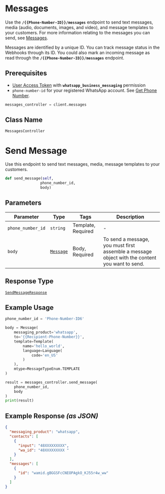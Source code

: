 # Messages

<!-- 
You can use this API to send text messages, media, and message templates to your customers. To send a message, create a **Message** object. Each message is identified by a unique ID. You can also mark an incoming message as read through the `/messages` endpoint. You can track message status with Webhooks by ID. 
-->
Use the **`/{{Phone-Number-ID}}/messages`** endpoint to send text messages, media (audio, documents, images, and video), and message templates to your customers. For more information relating to the messages you can send, see [Messages](#1f4f7644-cc97-40b5-b8e4-c19da268fff1).

Messages are identified by a unique ID. You can track message status in the Webhooks through its ID. You could also mark an incoming message as read through the **`/{{Phone-Number-ID}}/messages`** endpoint.

## Prerequisites

* [User Access Token](https://developers.facebook.com/docs/facebook-login/access-tokens#usertokens) with **`whatsapp_business_messaging`** permission
* `phone-number-id` for your registered WhatsApp account. See [Get Phone Number](#c72d9c17-554d-4ae1-8f9e-b28a94010b28).

```python
messages_controller = client.messages
```

## Class Name

`MessagesController`


# Send Message

Use this endpoint to send text messages, media, message templates to your customers.

```python
def send_message(self,
                phone_number_id,
                body)
```

## Parameters

| Parameter | Type | Tags | Description |
|  --- | --- | --- | --- |
| `phone_number_id` | `string` | Template, Required | - |
| `body` | [`Message`](../../doc/models/message.md) | Body, Required | To send a message, you must first assemble a message object with the content you want to send. |

## Response Type

[`SendMessageResponse`](../../doc/models/send-message-response.md)

## Example Usage

```python
phone_number_id = 'Phone-Number-ID6'

body = Message(
    messaging_product='whatsapp',
    to='{{Recipient-Phone-Number}}',
    template=Template(
        name='hello_world',
        language=Language(
            code='en_US'
        )
    ),
    mtype=MessageTypeEnum.TEMPLATE
)

result = messages_controller.send_message(
    phone_number_id,
    body
)
print(result)
```

## Example Response *(as JSON)*

```json
{
  "messaging_product": "whatsapp",
  "contacts": [
    {
      "input": "48XXXXXXXXX",
      "wa_id": "48XXXXXXXXX "
    }
  ],
  "messages": [
    {
      "id": "wamid.gBGGSFcCNEOPAgkO_KJ55r4w_ww"
    }
  ]
}
```

